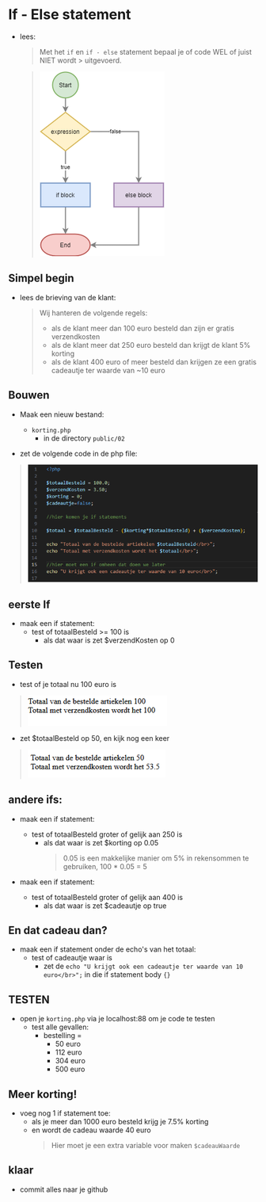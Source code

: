 # If - Else statement

- lees:
    > Met het `if` en `if - else` statement bepaal je of code WEL of juist NIET wordt > uitgevoerd.

    >![](img/if-else.png)

## Simpel begin

- lees de brieving van de klant:
    > Wij hanteren de volgende regels:
    > - als de klant meer dan 100 euro besteld dan zijn er gratis verzendkosten
    > - als de klant meer dat 250 euro besteld dan krijgt de klant 5% korting
    > - als de klant 400 euro of meer besteld dan krijgen ze een gratis cadeautje ter waarde van ~10 euro


## Bouwen

- Maak een nieuw bestand:
    - `korting.php` 
        - in de directory `public/02`
    
- zet de volgende code in de php file:
 > ![](img/korting.PNG)

## eerste If

- maak een if statement:
    - test of totaalBesteld >= 100 is
        - als dat waar is zet $verzendKosten op 0

## Testen

- test of je totaal nu 100 euro is
 > ![](img/geenverzend.PNG)

- zet $totaalBesteld op 50, en kijk nog een keer
 > ![](img/verzend.PNG)

## andere ifs:

- maak een if statement:
    - test of totaalBesteld groter of gelijk aan 250 is
        - als dat waar is zet $korting op 0.05
            > 0.05 is een makkelijke manier om 5% in rekensommen te gebruiken, 100 * 0.05 = 5 

- maak een if statement:
    - test of totaalBesteld groter of gelijk aan 400 is
        - als dat waar is zet $cadeautje op true

## En dat cadeau dan?

- maak een if statement onder de echo's van het totaal:
    - test of cadeautje waar is
        - zet de ```echo "U krijgt ook een cadeautje ter waarde van 10 euro</br>";``` in die if statement body `{}`
        
## TESTEN

- open je `korting.php` via je localhost:88 om je code te testen
    - test alle gevallen:
        - bestelling = 
            - 50 euro
            - 112 euro
            - 304 euro
            - 500 euro


## Meer korting!

- voeg nog 1 if statement toe:
    - als je meer dan 1000 euro besteld krijg je 7.5% korting
    - en wordt de cadeau waarde 40 euro
        > Hier moet je een extra variable voor maken ```$cadeauWaarde ```
        
## klaar
- commit alles naar je github

